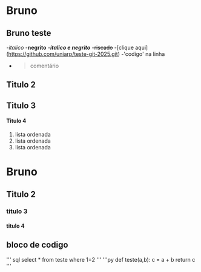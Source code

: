 # Bruno 

## Bruno teste

-*italico*
-**negrito**
-***italico e negrito***
-~~riscado~~
-[clique aqui] (https://github.com/uniarp/teste-git-2025.git)
-'codigo' na linha
- > comentário

## Titulo 2
## Titulo 3

#### Titulo 4

1. lista ordenada
1. lista ordenada
1. lista ordenada

# Bruno
## Titulo 2
### titulo 3
#### titulo 4

## bloco de codigo
''' sql
select * from teste where 1=2
'''
'''py
def teste(a,b):
    c = a + b
    return c
'''